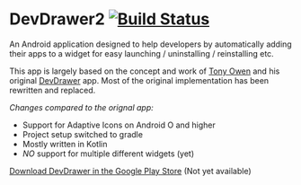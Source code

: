 # DevDrawer2 [![Build Status](https://travis-ci.org/PSDev/DevDrawer.svg?branch=master)](https://travis-ci.org/PSDev/DevDrawer)

An Android application designed to help developers by automatically adding their apps to a widget for easy launching / uninstalling / reinstalling etc.  

This app is largely based on the concept and work of [Tony Owen](https://plus.google.com/111365666249481367719) and his original [DevDrawer](https://play.google.com/store/apps/details?id=com.owentech.DevDrawer) app. Most of the original implementation has been rewritten and replaced.

*Changes compared to the orignal app:*  
* Support for Adaptive Icons on Android O and higher
* Project setup switched to gradle
* Mostly written in Kotlin
* _NO_ support for multiple different widgets (yet)

[Download DevDrawer in the Google Play Store](https://play.google.com/store/apps/details?id=de.psdev.devdrawer) (Not yet available)